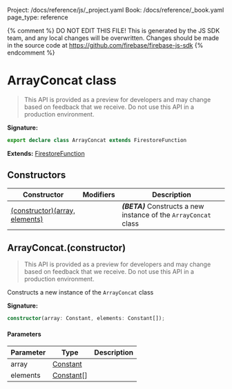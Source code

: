 Project: /docs/reference/js/_project.yaml
Book: /docs/reference/_book.yaml
page_type: reference

{% comment %}
DO NOT EDIT THIS FILE!
This is generated by the JS SDK team, and any local changes will be
overwritten. Changes should be made in the source code at
https://github.com/firebase/firebase-js-sdk
{% endcomment %}

# ArrayConcat class
> This API is provided as a preview for developers and may change based on feedback that we receive. Do not use this API in a production environment.
> 


<b>Signature:</b>

```typescript
export declare class ArrayConcat extends FirestoreFunction 
```
<b>Extends:</b> [FirestoreFunction](./firestore_lite.firestorefunction.md#firestorefunction_class)

## Constructors

|  Constructor | Modifiers | Description |
|  --- | --- | --- |
|  [(constructor)(array, elements)](./firestore_lite.arrayconcat.md#arrayconcatconstructor) |  | <b><i>(BETA)</i></b> Constructs a new instance of the <code>ArrayConcat</code> class |

## ArrayConcat.(constructor)

> This API is provided as a preview for developers and may change based on feedback that we receive. Do not use this API in a production environment.
> 

Constructs a new instance of the `ArrayConcat` class

<b>Signature:</b>

```typescript
constructor(array: Constant, elements: Constant[]);
```

#### Parameters

|  Parameter | Type | Description |
|  --- | --- | --- |
|  array | [Constant](./firestore_lite.constant.md#constant_class) |  |
|  elements | [Constant](./firestore_lite.constant.md#constant_class)<!-- -->\[\] |  |

